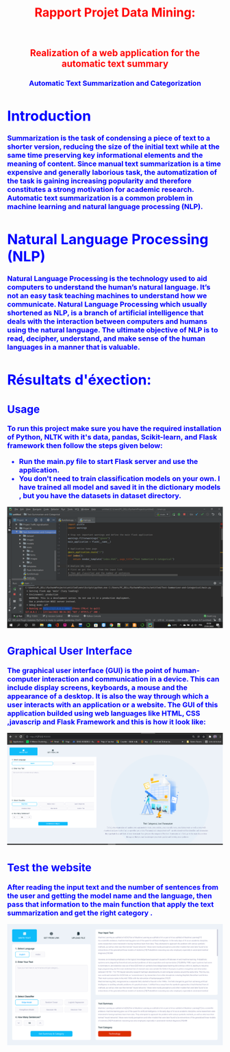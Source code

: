 <h1><center><font color=red>Rapport Projet Data Mining: </center></h1><br>
<h2><center> Realization of a web application for the automatic text summary </center></h2>
<h3><center><font color=blue> Automatic Text Summarization and Categorization </center><h3>


<h1>Introduction</h1>
Summarization is the task of condensing a piece of text to a shorter version, reducing the size of the initial text while at the same time preserving key informational elements and the meaning of content. Since manual text summarization is a time expensive and generally laborious task, the automatization of the task is gaining increasing popularity and therefore constitutes a strong motivation for academic research. Automatic text summarization is a common problem in machine learning and natural language processing (NLP).


<h1>Natural Language Processing (NLP)</h1>
Natural Language Processing is the technology used to aid computers to understand the human’s natural language. It’s not an easy task teaching machines to understand how we communicate. Natural Language Processing which usually shortened as NLP, is a branch of artificial intelligence that deals with the interaction between computers and humans using the natural language. The ultimate objective of NLP is to read, decipher, understand, and make sense of the human languages in a manner that is valuable.


# Résultats d'éxection:

## Usage
To run this project make sure you have the required installation of Python, NLTK with it's data, pandas, Scikit-learn, and Flask framework then follow the steps given below:
- Run the  main.py  file to start Flask server and use the application.
- You don't need to train classification models on your own. I have trained all model and saved it in the dictionary  models , but you have the datasets in dataset  directory.

![](images/1.png)

## Graphical User Interface
The graphical user interface (GUI) is the point of human-computer interaction and communication in a device. This can include display screens, keyboards, a mouse and the appearance of a desktop. It is also the way through which a user interacts with an application or a website. The GUI of this application builded using web languages like  HTML, CSS ,javascrip and Flask Framework and this is how it look like:


![](images/2.png)

## Test the website
After reading the input text and the number of sentences from the user and getting the model name and the language, then pass that information to the main function that apply the text summarization and get the right category .

![](images/ui.svg)